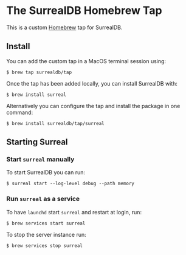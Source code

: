# The SurrealDB Homebrew Tap

This is a custom [Homebrew](https://brew.sh) tap for SurrealDB.

## Install

You can add the custom tap in a MacOS terminal session using:

```
$ brew tap surrealdb/tap
```

Once the tap has been added locally, you can install SurrealDB with:

```
$ brew install surreal
```

Alternatively you can configure the tap and install the package in one command:

```
$ brew install surrealdb/tap/surreal
```

## Starting Surreal

### Start `surreal` manually

To start SurrealDB you can run:

```
$ surreal start --log-level debug --path memory
```

### Run `surreal` as a service

To have `launchd` start `surreal` and restart at login, run:

```
$ brew services start surreal
```

To stop the server instance run:

```
$ brew services stop surreal
```
